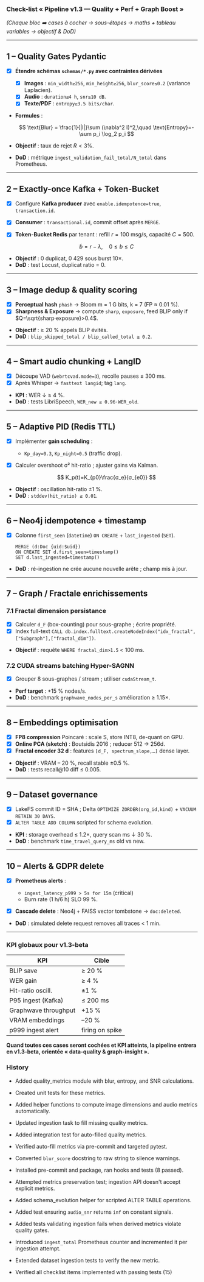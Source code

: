 ### Check-list « Pipeline v1.3 — Quality + Perf + Graph Boost »

*(Chaque bloc ➡️ cases à cocher → sous-étapes → maths + tableau variables → objectif & DoD)*

---

## 1 – Quality Gates Pydantic

* [x] **Étendre schémas `schemas/*.py` avec contraintes dérivées**

  * [x] **Images** : `min_width≥256`, `min_height≥256`, `blur_score≤0.2` (variance Laplacien).
  * [x] **Audio** : `duration≤4 h`, `snr≥10 dB`.
  * [x] **Texte/PDF** : `entropy≥3.5 bits/char`.
* **Formules** :

  $$
    \text{Blur} = \frac{1}{|I|}\sum (\nabla^2 I)^2,\quad
    \text{Entropy}=-\sum p_i \log_2 p_i
  $$
* **Objectif** : taux de rejet $R<3\%$.
* **DoD** : métrique `ingest_validation_fail_total/N_total` dans Prometheus.

---

## 2 – Exactly-once Kafka + Token-Bucket

* [x] Configure **Kafka producer** avec `enable.idempotence=true`, `transaction.id`.
* [x] **Consumer** : `transactional.id`, commit offset après `MERGE`.
* [x] **Token-Bucket Redis** par tenant : refill $r=100$ msg/s, capacité $C=500$.

  $$
    \dot b = r - \lambda,\quad 0 ≤ b ≤ C
  $$
* **Objectif** : 0 duplicat, 0 429 sous burst 10×.
* **DoD** : test Locust, duplicat ratio = 0.

---

## 3 – Image dedup & quality scoring

* [x] **Perceptual hash** `phash` → Bloom m = 1 G bits, k = 7 (FP ≈ 0.01 %).
* [x] **Sharpness & Exposure** → compute `sharp`, `exposure`, feed BLIP only if $Q=\sqrt{sharp·exposure}>0.4$.
* **Objectif** : ≥ 20 % appels BLIP évités.
* **DoD** : `blip_skipped_total / blip_called_total ≥ 0.2`.

---

## 4 – Smart audio chunking + LangID

* [x] Découpe VAD (`webrtcvad.mode=3`), recolle pauses ≤ 300 ms.
* [x] Après Whisper → `fasttext langid`; tag `lang`.
* **KPI** : WER ↓ ≥ 4 %.
* **DoD** : tests LibriSpeech, `WER_new ≤ 0.96·WER_old`.

---

## 5 – Adaptive PID (Redis TTL)

* [x] Implémenter **gain scheduling** :

  * `Kp_day=0.3`, `Kp_night=0.5` (traffic drop).
* [x] Calculer overshoot σ² hit-ratio ; ajuster gains via Kalman.

  $$
    K_p(t)=K_{p0}\frac{σ_e}{σ_{e0}}
  $$
* **Objectif** : oscillation hit-ratio ±1 %.
* **DoD** : `stddev(hit_ratio) ≤ 0.01`.

---

## 6 – Neo4j idempotence + timestamp

* [x] Colonne `first_seen` (`datetime`) `ON CREATE` + `last_ingested` (`SET`).

  ```cypher
  MERGE (d:Doc {uid:$uid})
  ON CREATE SET d.first_seen=timestamp()
  SET d.last_ingested=timestamp()
  ```
* **DoD** : ré-ingestion ne crée aucune nouvelle arête ; champ mis à jour.

---

## 7 – Graph / Fractale enrichissements

### 7.1  Fractal dimension persistance

* [x] Calculer `d_F` (box-counting) pour sous-graphe ; écrire propriété.
* [x] Index full-text `CALL db.index.fulltext.createNodeIndex("idx_fractal",["Subgraph"],["fractal_dim"])`.
* **Objectif** : requête `WHERE fractal_dim>1.5` < 100 ms.

### 7.2  CUDA streams batching Hyper-SAGNN

* [x] Grouper 8 sous-graphes / stream ; utiliser `cudaStream_t`.
* **Perf target** : +15 % nodes/s.
* **DoD** : benchmark `graphwave_nodes_per_s` amélioration ≥ 1.15×.

---

## 8 – Embeddings optimisation

* [x] **FP8 compression** Poincaré : scale S, store INT8, de-quant on GPU.
* [x] **Online PCA (sketch)** : Boutsidis 2016 ; reducer 512 → 256d.
* [x] **Fractal encoder 32 d** : features `[d_F, spectrum_slope,…]` dense layer.
* **Objectif** : VRAM – 20 %, recall stable ±0.5 %.
* **DoD** : tests recall@10 diff ≤ 0.005.

---

## 9 – Dataset governance

* [x] LakeFS commit ID = SHA ; Delta `OPTIMIZE ZORDER(org_id,kind)` + `VACUUM RETAIN 30 DAYS`.
* [x] `ALTER TABLE ADD COLUMN` scripted for schema evolution.
* **KPI** : storage overhead ≤ 1.2×, query scan ms ↓ 30 %.
* **DoD** : benchmark `time_travel_query_ms` old vs new.

---

## 10 – Alerts & GDPR delete

* [x] **Prometheus alerts** :

  * `ingest_latency_p999 > 5s for 15m` (critical)
  * Burn rate (1 h/6 h) SLO 99 %.
* [x] **Cascade delete** : Neo4j + FAISS vector tombstone → `doc:deleted`.
* **DoD** : simulated delete request removes all traces < 1 min.

---

### KPI globaux pour v1.3-beta

| KPI                  | Cible           |
| -------------------- | --------------- |
| BLIP save            | ≥ 20 %          |
| WER gain             | ≥ 4 %           |
| Hit-ratio oscill.    | ±1 %            |
| P95 ingest (Kafka)   | ≤ 200 ms        |
| Graphwave throughput | +15 %           |
| VRAM embeddings      | –20 %           |
| p999 ingest alert    | firing on spike |

**Quand toutes ces cases seront cochées et KPI atteints, la pipeline entrera en v1.3-beta, orientée « data-quality & graph-insight ».**

### History
- Added quality_metrics module with blur, entropy, and SNR calculations.
- Created unit tests for these metrics.
- Added helper functions to compute image dimensions and audio metrics automatically.
- Updated ingestion task to fill missing quality metrics.

- Added integration test for auto-filled quality metrics.
- Verified auto-fill metrics via pre-commit and targeted pytest.
- Converted ``blur_score`` docstring to raw string to silence warnings.
- Installed pre-commit and package, ran hooks and tests (8 passed).
- Attempted metrics preservation test; ingestion API doesn't accept explicit metrics.
- Added schema_evolution helper for scripted ALTER TABLE operations.
- Added test ensuring ``audio_snr`` returns ``inf`` on constant signals.
- Added tests validating ingestion fails when derived metrics violate quality gates.
- Introduced ``ingest_total`` Prometheus counter and incremented it per ingestion attempt.
- Extended dataset ingestion tests to verify the new metric.
- Verified all checklist items implemented with passing tests (15)
